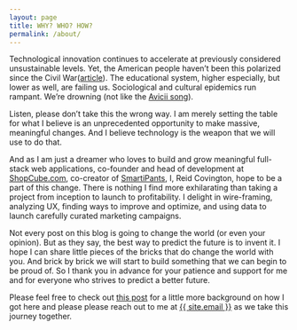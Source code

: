 ```yaml
---
layout: page
title: WHY? WHO? HOW?
permalink: /about/
---
```


Technological innovation continues to accelerate at previously considered unsustainable levels. Yet, <span class='tooltip' title='polarized.jpg'>the American people haven’t been this polarized since the Civil War</span>(<a href="http://io9.com/its-been-150-years-since-the-u-s-was-this-politically-1590076355">article</a>). The educational system, higher especially, but lower as well, are failing us. Sociological and cultural epidemics run rampant. We’re drowning (not like the <a href="https://www.youtube.com/watch?v=AbB3z2fZ7PM&feature=kp">Avicii song</a>).

Listen, please don’t take this the wrong way. I am merely setting the table for what I believe is an unprecedented opportunity to make massive, meaningful changes. And I believe <span class='tooltip' title='techweapon.jpg'>technology is the weapon that we will use to do that</span>.

And as I am just a dreamer who loves to build and grow meaningful full-stack web applications, co-founder and head of development at <a href='http://www.shopcube.com'>ShopCube.com</a>, co-creator of <a href='http://www.smartipantsgame.com'>SmartiPants</a>, I, Reid Covington, hope to be a part of this change. There is nothing I find more exhilarating than taking a project from inception to launch to profitability. I delight in wire-framing, analyzing UX, finding ways to improve and optimize, and using data to launch carefully curated marketing campaigns.

Not every post on this blog is going to change the world (or even your opinion). But as they say, <span class='tooltip' title='predict.jpg'>the best way to predict the future is to invent it</span>. I hope I can share little pieces of the bricks that do change the world with you. And brick by brick we will start to build something that we can begin to be proud of. So I thank you in advance for your patience and support for me and for everyone who strives to predict a better future.

Please feel free to check out <a href='/jekyll/update/2014/07/01/who-is-the-real-cat-man/'>this post</a> for a little more background on how I got here and please please reach out to me at <a href="mailto:{{ site.email }}">{{ site.email }}</a> as we take this journey together.

